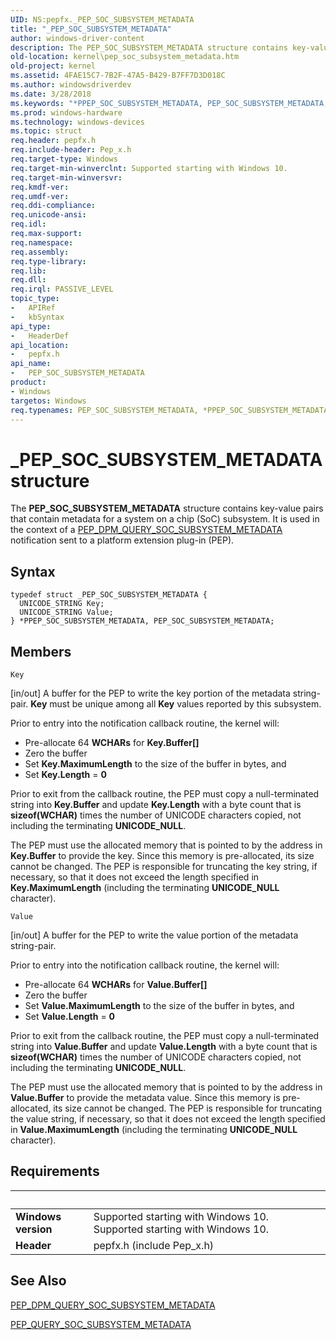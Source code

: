 ```yaml
---
UID: NS:pepfx._PEP_SOC_SUBSYSTEM_METADATA
title: "_PEP_SOC_SUBSYSTEM_METADATA"
author: windows-driver-content
description: The PEP_SOC_SUBSYSTEM_METADATA structure contains key-value pairs that contain metadata for a system on a chip (SoC) subsystem. It is used in the context of a PEP_DPM_QUERY_SOC_SUBSYSTEM_METADATA notification sent to a platform extension plug-in (PEP).
old-location: kernel\pep_soc_subsystem_metadata.htm
old-project: kernel
ms.assetid: 4FAE15C7-7B2F-47A5-B429-B7FF7D3D018C
ms.author: windowsdriverdev
ms.date: 3/28/2018
ms.keywords: "*PPEP_SOC_SUBSYSTEM_METADATA, PEP_SOC_SUBSYSTEM_METADATA, PEP_SOC_SUBSYSTEM_METADATA structure [Kernel-Mode Driver Architecture], PPEP_SOC_SUBSYSTEM_METADATA, PPEP_SOC_SUBSYSTEM_METADATA structure pointer [Kernel-Mode Driver Architecture], _PEP_SOC_SUBSYSTEM_METADATA, kernel.pep_soc_subsystem_metadata, pepfx/PEP_SOC_SUBSYSTEM_METADATA, pepfx/PPEP_SOC_SUBSYSTEM_METADATA"
ms.prod: windows-hardware
ms.technology: windows-devices
ms.topic: struct
req.header: pepfx.h
req.include-header: Pep_x.h
req.target-type: Windows
req.target-min-winverclnt: Supported starting with Windows 10.
req.target-min-winversvr: 
req.kmdf-ver: 
req.umdf-ver: 
req.ddi-compliance: 
req.unicode-ansi: 
req.idl: 
req.max-support: 
req.namespace: 
req.assembly: 
req.type-library: 
req.lib: 
req.dll: 
req.irql: PASSIVE_LEVEL
topic_type:
-	APIRef
-	kbSyntax
api_type:
-	HeaderDef
api_location:
-	pepfx.h
api_name:
-	PEP_SOC_SUBSYSTEM_METADATA
product:
- Windows
targetos: Windows
req.typenames: PEP_SOC_SUBSYSTEM_METADATA, *PPEP_SOC_SUBSYSTEM_METADATA
---
```


# _PEP_SOC_SUBSYSTEM_METADATA structure
The <b>PEP_SOC_SUBSYSTEM_METADATA</b> structure contains key-value pairs that contain metadata for a system on a chip (SoC) subsystem. It is used in the context of a <a href="https://msdn.microsoft.com/en-us/library/windows/hardware/mt186854">PEP_DPM_QUERY_SOC_SUBSYSTEM_METADATA</a> notification sent to a platform extension plug-in (PEP).

## Syntax
```
typedef struct _PEP_SOC_SUBSYSTEM_METADATA {
  UNICODE_STRING Key;
  UNICODE_STRING Value;
} *PPEP_SOC_SUBSYSTEM_METADATA, PEP_SOC_SUBSYSTEM_METADATA;
```

## Members


`Key`

[in/out]  A buffer for the PEP to write the key portion of the metadata string-pair.  <b>Key</b> must be unique among all <b>Key</b> values reported by this subsystem.  



Prior to entry into the notification callback routine, the kernel will:

<ul>
<li>Pre-allocate 64 <b>WCHARs</b> for <b>Key.Buffer[]</b></li>
<li>Zero the buffer </li>
<li>Set <b>Key.MaximumLength</b> to the size of the buffer in bytes, and </li>
<li>Set <b>Key.Length</b> = <b>0</b></li>
</ul>
Prior to exit from the callback routine, the PEP must copy a null-terminated string into <b>Key.Buffer</b> and update <b>Key.Length</b> with a byte count that is <b>sizeof(WCHAR)</b> times the number of UNICODE characters copied, not including the terminating <b>UNICODE_NULL</b>.  

The PEP must use the allocated memory that is pointed to by the address in <b>Key.Buffer</b> to provide the key. 
Since this memory is pre-allocated, its size cannot be changed. The PEP is responsible for truncating the key string, if necessary, so that it does not exceed the length specified in <b>Key.MaximumLength</b> (including the terminating <b>UNICODE_NULL</b> character).

`Value`

[in/out] A buffer for the PEP to write the value portion of the metadata string-pair.  

Prior to entry into the notification callback routine, the kernel will:

<ul>
<li>Pre-allocate 64 <b>WCHARs</b> for <b>Value.Buffer[]</b></li>
<li>Zero the buffer </li>
<li>Set <b>Value.MaximumLength</b> to the size of the buffer in bytes, and </li>
<li>Set <b>Value.Length</b> = <b>0</b></li>
</ul>
Prior to exit from the callback routine, the PEP must copy a null-terminated string into <b>Value.Buffer</b> and update <b>Value.Length</b> with a byte count that is <b>sizeof(WCHAR)</b> times the number of UNICODE characters copied, not including the terminating <b>UNICODE_NULL</b>.  

The PEP must use the allocated memory that is pointed to by the address in <b>Value.Buffer</b> to provide the metadata value. 
Since this memory is pre-allocated, its size cannot be changed. The PEP is responsible for truncating the value string, if necessary, so that it does not exceed the length specified in <b>Value.MaximumLength</b> (including the terminating <b>UNICODE_NULL</b> character).


## Requirements
| &nbsp; | &nbsp; |
| ---- |:---- |
| **Windows version** | Supported starting with Windows 10. Supported starting with Windows 10. |
| **Header** | pepfx.h (include Pep_x.h) |

## See Also

<a href="https://msdn.microsoft.com/en-us/library/windows/hardware/mt186854">PEP_DPM_QUERY_SOC_SUBSYSTEM_METADATA</a>



<a href="https://msdn.microsoft.com/library/windows/hardware/mt186847">PEP_QUERY_SOC_SUBSYSTEM_METADATA</a>